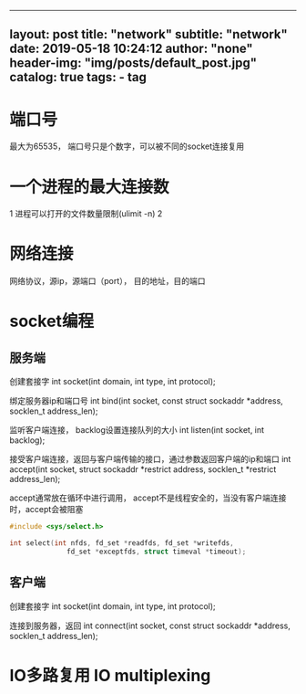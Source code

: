 
---
layout:     post
title:      "network"
subtitle:   "network"
date:       2019-05-18 10:24:12
author:     "none"
header-img: "img/posts/default_post.jpg"
catalog: true
tags:
    - tag
---


# 端口号
最大为65535， 端口号只是个数字，可以被不同的socket连接复用

# 一个进程的最大连接数
1 进程可以打开的文件数量限制(ulimit -n)
2 

# 网络连接
网络协议，源ip，源端口（port）， 目的地址，目的端口

# socket编程

## 服务端
创建套接字
int socket(int domain, int type, int protocol);

绑定服务器ip和端口号
int bind(int socket, const struct sockaddr *address,
       socklen_t address_len);

监听客户端连接， backlog设置连接队列的大小
int listen(int socket, int backlog);

接受客户端连接，返回与客户端传输的接口，通过参数返回客户端的ip和端口
int accept(int socket, struct sockaddr *restrict address,
       socklen_t *restrict address_len);

accept通常放在循环中进行调用， accept不是线程安全的，当没有客户端连接时，accept会被阻塞


```c
#include <sys/select.h>

int select(int nfds, fd_set *readfds, fd_set *writefds,
              fd_set *exceptfds, struct timeval *timeout);
```


## 客户端
创建套接字
int socket(int domain, int type, int protocol);

连接到服务器，返回
int connect(int socket, const struct sockaddr *address,
       socklen_t address_len);

# IO多路复用 IO multiplexing